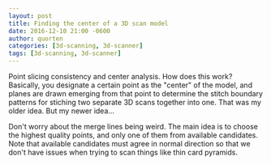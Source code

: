 ```yaml
---
layout: post
title: Finding the center of a 3D scan model
date: 2016-12-10 21:00 -0600
author: quorten
categories: [3d-scanning, 3d-scanner]
tags: [3d-scanning, 3d-scanner]
---
```


Point slicing consistency and center analysis.  How does this work?
Basically, you designate a certain point as the "center" of the model,
and planes are drawn emerging from that point to determine the stitch
boundary patterns for stiching two separate 3D scans together into
one.  That was my older idea.  But my newer idea...

Don't worry about the merge lines being weird.  The main idea is to
choose the highest quality points, and only one of them from available
candidates.  Note that available candidates must agree in normal
direction so that we don't have issues when trying to scan things like
thin card pyramids.
